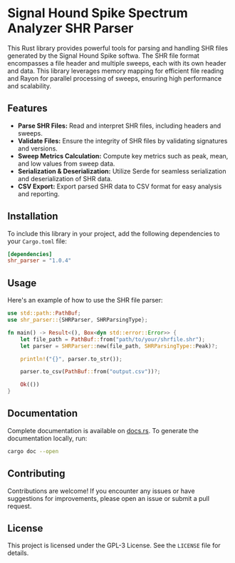# Signal Hound Spike Spectrum Analyzer SHR Parser

This Rust library provides powerful tools for parsing and handling SHR files generated by the Signal Hound Spike softwa.
The SHR file format encompasses a file header and multiple sweeps, each with its own header and data.
This library leverages memory mapping for efficient file reading and Rayon for parallel processing of sweeps, ensuring
high performance and scalability.

## Features

- **Parse SHR Files:** Read and interpret SHR files, including headers and sweeps.
- **Validate Files:** Ensure the integrity of SHR files by validating signatures and versions.
- **Sweep Metrics Calculation:** Compute key metrics such as peak, mean, and low values from sweep data.
- **Serialization & Deserialization:** Utilize Serde for seamless serialization and deserialization of SHR data.
- **CSV Export:** Export parsed SHR data to CSV format for easy analysis and reporting.

## Installation

To include this library in your project, add the following dependencies to your `Cargo.toml` file:

```toml
[dependencies]
shr_parser = "1.0.4"
```

## Usage

Here's an example of how to use the SHR file parser:

```rust
use std::path::PathBuf;
use shr_parser::{SHRParser, SHRParsingType};

fn main() -> Result<(), Box<dyn std::error::Error>> {
    let file_path = PathBuf::from("path/to/your/shrfile.shr");
    let parser = SHRParser::new(file_path, SHRParsingType::Peak)?;

    println!("{}", parser.to_str());

    parser.to_csv(PathBuf::from("output.csv"))?;

    Ok(())
}
```

## Documentation

Complete documentation is available on [docs.rs](https://docs.rs/shr_parser/). To generate the
documentation locally, run:

```sh
cargo doc --open
```

## Contributing

Contributions are welcome! If you encounter any issues or have suggestions for improvements, please open an issue or
submit a pull request.

## License

This project is licensed under the GPL-3 License. See the `LICENSE` file for details.
